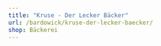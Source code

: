 ```yaml
---
title: "Kruse - Der Lecker Bäcker"
url: /bardowick/kruse-der-lecker-baecker/
shop: Bäckerei
---
```

